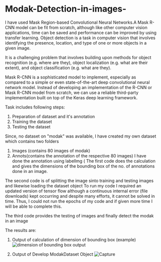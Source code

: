 # Modak-Detection-in-images-
I have used Mask Region-based Convolutional Neural Networks.A Mask R-CNN model can be fit from scratch, although like other computer vision applications, time can be saved and performance can be improved by using transfer learning. Object detection is a task in computer vision that involves identifying the presence, location, and type of one or more objects in a given image.

It is a challenging problem that involves building upon methods for object recognition (e.g. where are they), object localization (e.g. what are their extent), and object classification (e.g. what are they).

Mask R-CNN is a sophisticated model to implement, especially as compared to a simple or even state-of-the-art deep convolutional neural network model. Instead of developing an implementation of the R-CNN or Mask R-CNN model from scratch, we can use a reliable third-party implementation built on top of the Keras deep learning framework.

Task includes following steps:
1. Preparation of dataset and it's annotation
2. Training the dataset
3. Testing the dataset

Since, no dataset on "modak" was available, I have created my own dataset which contains two folders
1. Images (contains 80 images of modak)
2. Annots(contains the annotation of the respective 80 images) I have done the annotation using labellmg ( The first code does the calculation and gives the dimensions of the bounding box of the no. of annotations done in an image.

The second code is of splitting the image sinto training and testing images and likewise loading the dataset object To run my code I required an updated version of tensor flow although a continuous internal error (file downloads) kept occurring and despite many efforts, it cannot be solved in time. Thus, I could not run the epochs of my code and if given more time I will be able to complete this.

The third code provides the testing of images and finally detect the modak in an image

The results are:
1. Output of calculation of dimension of bounding box (example)
![dimension of bounding box output](https://user-images.githubusercontent.com/37157534/72637806-18a4a400-3988-11ea-828a-b51f3fae1a14.JPG)


2. Output of Develop ModakDataset Object
![Capture](https://user-images.githubusercontent.com/37157534/72637416-463d1d80-3987-11ea-9877-80bdbef00eda.JPG)
